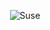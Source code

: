 <!-- ### Hi there 👋 -->

<!--
**Josh-Diamond/Josh-Diamond** is a ✨ _special_ ✨ repository because its `README.md` (this file) appears on your GitHub profile.

Here are some ideas to get you started:

- 🔭 I’m currently working on ...
- 🌱 I’m currently learning ...
- 👯 I’m looking to collaborate on ...
- 🤔 I’m looking for help with ...
- 💬 Ask me about ...
- 📫 How to reach me: ...
- 😄 Pronouns: ...
- ⚡ Fun fact: ...

Cool water thing:
    <img src="https://user-images.githubusercontent.com/46494969/190827849-e08553f2-b203-416f-8280-7b550ce006ca.gif" height="55%" width="55%" alt="Josh Diamond ♦ Logo" />

Suse:
    <img src="https://github.com/Josh-Diamond/Josh-Diamond/assets/46494969/64ee3a43-20af-47a1-ac90-bf29128c0060" alt="City Street Image" />
-->


<p align="center">
    <img src="https://github.com/Josh-Diamond/Josh-Diamond/assets/46494969/6c47c8c1-ace7-405e-ab98-1b19021f37f2" alt="Suse" />
</p>
